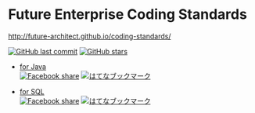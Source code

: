 # Future Enterprise Coding Standards

http://future-architect.github.io/coding-standards/

[![GitHub last commit](https://img.shields.io/github/last-commit/future-architect/coding-standards.svg)](https://github.com/future-architect/coding-standards)
[![GitHub stars](https://img.shields.io/github/stars/future-architect/coding-standards.svg?style=social&label=Stars&logo=github)](https://github.com/future-architect/coding-standards/stargazers)

* [for Java](https://future-architect.github.io/coding-standards/documents/forJava/Javaコーディング規約.html)  
[![Facebook share](https://img.shields.io/badge/dynamic/json.svg?label=Facebook&url=https://graph.facebook.com/?id=https%3A%2F%2Ffuture-architect.github.io%2Fcoding-standards%2Fdocuments%2FforJava%2FJava%25E3%2582%25B3%25E3%2583%25BC%25E3%2583%2587%25E3%2582%25A3%25E3%2583%25B3%25E3%2582%25B0%25E8%25A6%258F%25E7%25B4%2584.html&query=$.share.share_count&prefix=share+&colorB=4267b2&maxAge=3600)](https://future-architect.github.io/coding-standards/documents/forJava/Javaコーディング規約.html)
[![はてなブックマーク](https://img.shields.io/badge/dynamic/json.svg?label=はてなブックマーク&suffix=+users&query=$.count&url=http://b.hatena.ne.jp/entry/jsonlite/https%3A%2F%2Ffuture-architect.github.io%2Fcoding-standards%2Fdocuments%2FforJava%2FJava%25E3%2582%25B3%25E3%2583%25BC%25E3%2583%2587%25E3%2582%25A3%25E3%2583%25B3%25E3%2582%25B0%25E8%25A6%258F%25E7%25B4%2584.html&colorB=00a4de&maxAge=3600)](http://b.hatena.ne.jp/entry/s/future-architect.github.io/coding-standards/documents/forJava/Javaコーディング規約.html)

* [for SQL](https://future-architect.github.io/coding-standards/documents/forSQL/SQLコーディング規約（Oracle）.html)  
[![Facebook share](https://img.shields.io/badge/dynamic/json.svg?label=Facebook&prefix=share+&query=$.share.share_count&url=https://graph.facebook.com/?id=https%3A%2F%2Ffuture-architect.github.io%2Fcoding-standards%2Fdocuments%2FforSQL%2FSQL%25E3%2582%25B3%25E3%2583%25BC%25E3%2583%2587%25E3%2582%25A3%25E3%2583%25B3%25E3%2582%25B0%25E8%25A6%258F%25E7%25B4%2584%25EF%25BC%2588Oracle%25EF%25BC%2589.html&colorB=4267b2&maxAge=3600)](https://future-architect.github.io/coding-standards/documents/forSQL/SQLコーディング規約（Oracle）.html)
[![はてなブックマーク](https://img.shields.io/badge/dynamic/json.svg?label=はてなブックマーク&suffix=+users&query=$.count&url=http://b.hatena.ne.jp/entry/jsonlite/https%3A%2F%2Ffuture-architect.github.io%2Fcoding-standards%2Fdocuments%2FforSQL%2FSQL%25E3%2582%25B3%25E3%2583%25BC%25E3%2583%2587%25E3%2582%25A3%25E3%2583%25B3%25E3%2582%25B0%25E8%25A6%258F%25E7%25B4%2584%25EF%25BC%2588Oracle%25EF%25BC%2589.html&colorB=00a4de&maxAge=3600)](http://b.hatena.ne.jp/entry/s/future-architect.github.io/coding-standards/documents/forSQL/SQLコーディング規約（Oracle）.html)
